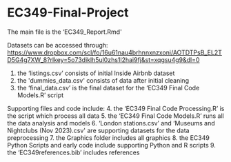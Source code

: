 # EC349-Final-Project
The main file is the ‘EC349_Report.Rmd'

Datasets can be accessed through: https://www.dropbox.com/scl/fo/16u61nau4brhnnxnzxoni/AOTDTPsB_EL2TD5G4g7XW_8?rlkey=5o73diklh5ul0zhs1l2hai9fj&st=xqgsu4g9&dl=0
1. the ‘listings.csv’ consists of initial Inside Airbnb dataset
2. the 'dummies_data.csv' consists of data after initial cleaning
3. the ‘final_data.csv’ is the final dataset for the ‘EC349 Final Code Models.R’ script

Supporting files and code include:
4. the ‘EC349 Final Code Processing.R’ is the script which process all data
5. the ‘EC349 Final Code Models.R’ runs all the data analysis and models
6. ‘London stations.csv’ and ‘Museums and Nightclubs (Nov 2023).csv' are supporting datasets for the data preprocessing
7. the Graphics folder includes all graphics
8. the EC349 Python Scripts and early code include supporting Python and R scripts
9. the ‘EC349references.bib’ includes references
